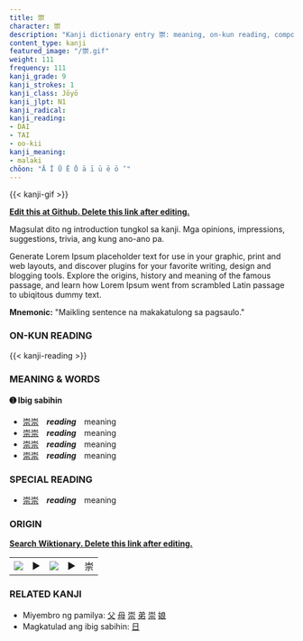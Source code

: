 ```yaml
---
title: 崇
character: 崇
description: "Kanji dictionary entry 崇: meaning, on-kun reading, compounds, origin, related kanji"
content_type: kanji
featured_image: "/崇.gif"
weight: 111
frequency: 111
kanji_grade: 9
kanji_strokes: 1
kanji_class: Jōyō
kanji_jlpt: N1
kanji_radical: 
kanji_reading: 
- DAI
- TAI
- oo-kii
kanji_meaning:
- malaki
chōon: "Ā Ī Ū Ē Ō ā ī ū ē ō ’"
---
```

[//]: # (Don't edit the line below. Kanji animated GIF code is automatically generated.)
{{< kanji-gif >}}

[//]: # (Edit below this line.)

**[Edit this at Github. Delete this link after editing.](https://github.com/tim0g/tim/tree/main/content/kanji/崇/index.md)**

Magsulat dito ng introduction tungkol sa kanji. Mga opinions, impressions, suggestions, trivia, ang kung ano-ano pa.

Generate Lorem Ipsum placeholder text for use in your graphic, print and web layouts, and discover plugins for your favorite writing, design and blogging tools. Explore the origins, history and meaning of the famous passage, and learn how Lorem Ipsum went from scrambled Latin passage to ubiqitous dummy text.
 
**Mnemonic:** "Maikling sentence na makakatulong sa pagsaulo."

### ON-KUN READING

[//]: # (Don't edit the line below. ON-KUN READING code is automatically generated.)
{{< kanji-reading >}}

### MEANING & WORDS

#### ➊ **Ibig sabihin**
  - [崇](../崇)[崇](../崇)　***reading***　meaning
  - [崇](../崇)[崇](../崇)　***reading***　meaning
  - [崇](../崇)[崇](../崇)　***reading***　meaning
  - [崇](../崇)[崇](../崇)　***reading***　meaning

### SPECIAL READING
  - [崇](../崇)[崇](../崇)　***reading***　meaning

### ORIGIN

**[Search Wiktionary. Delete this link after editing.](https://wiktionary.org/wiki/崇)**
<table class="kanji-table"><tr><td>
<img src="60px-崇-bronze.svg.png">
</td><td>▶</td><td>
<img src="60px-崇-oracle.svg.png">
</td><td>▶</td>
<td class="kanji-origin">崇</td>
</tr></table>

### RELATED KANJI
- Miyembro ng pamilya: [父](../父) [母](../母) [崇](../崇) [弟](../弟) [崇](../崇) [娘](../娘)
- Magkatulad ang ibig sabihin: [日](../日)
